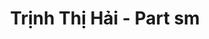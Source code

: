 ---
layout: album
resource: instagram
title: "Trịnh Thị Hải - Part sm"
description: "Instagram album of Trịnh Thị Hải, part sm.</br> Username: iamhaiiii"
active: gallery
album-title: "Trịnh Thị Hải"
images:
  - image_path: iamhaiiii/sm/20230220_191611_332324446_1799385703776920_4637706278033854365_n.jpg
  - image_path: iamhaiiii/sm/20230310_194424_332339894_922347662239572_3229242389927369284_n.jpg
  - image_path: iamhaiiii/sm/20230310_194424_332467584_895413438381055_5351900836525727856_n.jpg
  - image_path: iamhaiiii/sm/20230802_191708_364268556_1733647600403528_2656476452074651860_n.jpg
  - image_path: iamhaiiii/sm/20230802_191708_364272003_832606764962022_4800707173111741507_n.jpg
  - image_path: iamhaiiii/sm/20230802_191708_364275528_148689391585796_5480808044426462539_n.jpg
  - image_path: iamhaiiii/sm/20230802_191708_364353923_829450982191644_7694525429664554973_n.jpg
  - image_path: iamhaiiii/sm/20230802_191708_364366759_197844436597415_5010711429367148713_n.jpg
  - image_path: iamhaiiii/sm/20230802_191708_364366776_1841905052877191_2300209953465054950_n.jpg
  - image_path: iamhaiiii/sm/20230802_191708_364942864_659018076112607_5999601134704483052_n.jpg
  - image_path: iamhaiiii/sm/20230802_202624_364301358_1206630896670135_2194847364108843688_n.jpg
  - image_path: iamhaiiii/sm/20230802_202624_364305664_812340113706401_6003832375970939803_n.jpg
  - image_path: iamhaiiii/sm/20230802_202624_364317825_323442733353497_8838787478191551086_n.jpg
  - image_path: iamhaiiii/sm/20230918_080615_379095838_278746365104785_4658610280181836686_n.jpg
  - image_path: iamhaiiii/sm/20230918_080615_379951147_830153371848663_6024275900136428001_n.jpg
  - image_path: iamhaiiii/sm/20240406_141259_435485115_3647536978853671_8303715182465428971_n.jpg
  - image_path: iamhaiiii/sm/20240406_141259_435564901_972180481222448_1977810910571176160_n.jpg
  - image_path: iamhaiiii/sm/20240406_141259_435621015_729382729183629_7888385721715976907_n.jpg
---